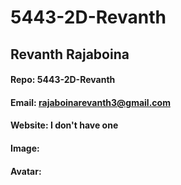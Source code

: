 # 5443-2D-Revanth
## Revanth Rajaboina
#### Repo: 5443-2D-Revanth
#### Email: rajaboinarevanth3@gmail.com
#### Website: I don't have one
#### Image:

#### Avatar:
